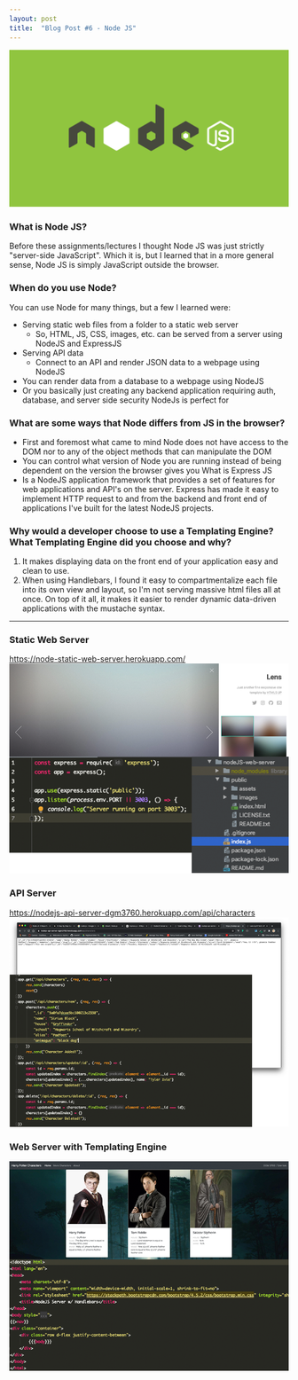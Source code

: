 ```yaml
---
layout: post
title:  "Blog Post #6 - Node JS"
---
```

![Node JS](/assets/nodeJS.png)

### What is Node JS?
Before these assignments/lectures I thought Node JS was just strictly "server-side JavaScript". Which it is,
but I learned that in a more general sense, Node JS is simply JavaScript outside the browser.

### When do you use Node?
You can use Node for many things, but a few I learned were:
- Serving static web files from a folder to a static web server
    - So, HTML, JS, CSS, images, etc. can be served from a server using NodeJS and ExpressJS
- Serving API data
    - Connect to an API and render JSON data to a webpage using NodeJS
- You can render data from a database to a webpage using NodeJS
- Or you basically just creating any backend application requiring auth, database, and server side security NodeJs
is perfect for  

### What are some ways that Node differs from JS in the browser?
- First and foremost what came to mind Node does not have access to the DOM nor to any of the object methods that can
manipulate the DOM
- You can control what version of Node you are running instead of being dependent on the version the browser gives you 
What is Express JS
- Is a NodeJS application framework that provides a set of features for web applications and API's on the server. Express
has made it easy to implement HTTP request to and from the backend and front end of applications I've built for the 
latest NodeJS projects.

### Why would a developer choose to use a Templating Engine? What Templating Engine did you choose and why?
1. It makes displaying data on the front end of your application easy and clean to use. 
2. When using Handlebars, I found it easy to compartmentalize each file into its own view and layout, so I'm not serving 
massive html files all at once. On top of it all, it makes it easier to render dynamic data-driven applications with the 
mustache syntax.

---------------------------------------

### Static Web Server
https://node-static-web-server.herokuapp.com/
![Static Web Server](/assets/web-server.png)
### API Server
https://nodejs-api-server-dgm3760.herokuapp.com/api/characters
![API Server](/assets/api-server.png)
### Web Server with Templating Engine
![Web Server with Templating Engine](/assets/template.png)
